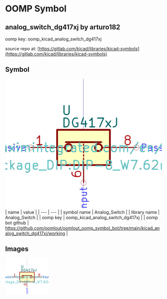 # OOMP Symbol  
## analog_switch_dg417xj  by arturo182  
  
oomp key: oomp_kicad_analog_switch_dg417xj  
  
source repo at: [https://gitlab.com/kicad/libraries/kicad-symbols](https://gitlab.com/kicad/libraries/kicad-symbols)  
## Symbol  
  
[![working.png](working_600.png)](working.png)  
| name | value | 
| --- | --- | 
| symbol name | Analog_Switch | 
| library name | Analog_Switch | 
| oomp key | oomp_kicad_analog_switch_dg417xj | 
| oomp bot github | https://github.com/oomlout/oomlout_oomp_symbol_bot/tree/main/kicad_analog_switch_dg417xj/working | 
## Images  
  
[![working.png](working_140.png)](working.png)  
